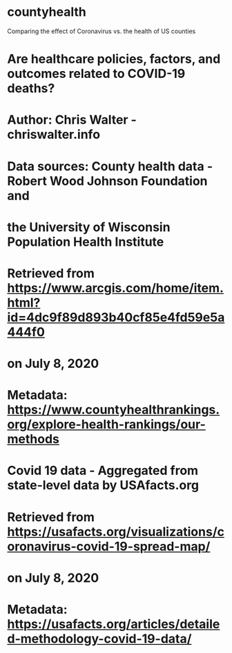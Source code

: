 # countyhealth
Comparing the effect of Coronavirus vs. the health of US counties

# Are healthcare policies, factors, and outcomes related to COVID-19 deaths?
# Author: Chris Walter - chriswalter.info
# Data sources: County health data - Robert Wood Johnson Foundation and 
#                                    the University of Wisconsin Population Health Institute
#                                    Retrieved from https://www.arcgis.com/home/item.html?id=4dc9f89d893b40cf85e4fd59e5a444f0
#                                    on July 8, 2020
#                                    Metadata: https://www.countyhealthrankings.org/explore-health-rankings/our-methods
#               Covid 19 data      - Aggregated from state-level data by USAfacts.org
#                                    Retrieved from https://usafacts.org/visualizations/coronavirus-covid-19-spread-map/
#                                    on July 8, 2020
#                                    Metadata: https://usafacts.org/articles/detailed-methodology-covid-19-data/
